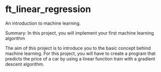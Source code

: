 # ft_linear_regression

An introduction to machine learning.

Summary: In this project, you will implement your first machine learning algorithm

The aim of this project is to introduce you to the basic concept behind machine learning.
For this project, you will have to create a program that predicts the price of a car by
using a linear function train with a gradient descent algorithm.
